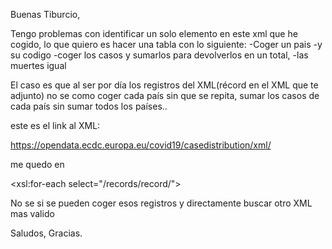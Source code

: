 Buenas Tiburcio,


Tengo problemas con identificar un solo elemento en este xml que he cogido, lo que quiero es hacer una tabla con lo siguiente:
  -Coger un pais 
  -y su codigo
  -coger los casos y sumarlos para devolverlos en un total,
  -las muertes igual

El caso es que al ser por día los registros del XML(récord en el XML que te adjunto)  no se como coger 
cada país sin que se repita, sumar los casos de cada país sin sumar todos los países..

este es el link al XML:

https://opendata.ecdc.europa.eu/covid19/casedistribution/xml/

me quedo en 

<xsl:for-each select="/records/record/">
  <tr>
     <td>
       <xsl:value-of select="countriesAndTerritories"/> <!--me devolverá la suma de todos los textos countriesAndTerritories-->
     </td>                          
     <td>
       <xsl:value-of select="cases"/> 
     </td>
       <xsl:value-of select="deaths"/>
     </td>
       <xsl:value-of select=""/>  <!--<porcentaje casos/muertes-->
     </td>                       
  </tr>
</xsl:for-each>

No se si se pueden coger esos registros y directamente buscar otro XML mas valido

Saludos, Gracias.


